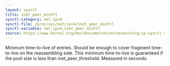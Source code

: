 ```yaml
---
layout: sysctl
title: inet_peer_minttl
sysctl-category: net.ipv4
sysctl-file: /proc/sys/net/ipv4/inet_peer_minttl
sysctl-variable: net.ipv4.inet_peer_minttl
source: https://www.kernel.org/doc/Documentation/networking/ip-sysctl.txt
---
```

Minimum time-to-live of entries.  Should be enough to cover fragment
time-to-live on the reassembling side.  This minimum time-to-live  is
guaranteed if the pool size is less than inet_peer_threshold.
Measured in seconds.

